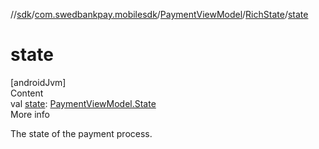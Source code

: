 //[sdk](../../../../index.md)/[com.swedbankpay.mobilesdk](../../index.md)/[PaymentViewModel](../index.md)/[RichState](index.md)/[state](state.md)



# state  
[androidJvm]  
Content  
val [state](state.md): [PaymentViewModel.State](../-state/index.md)  
More info  


The state of the payment process.

  



